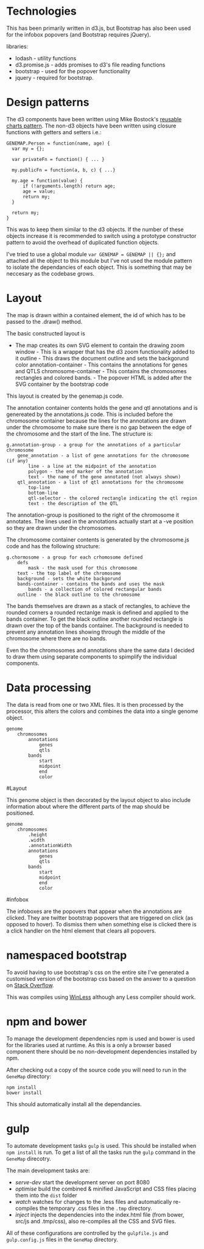 # Technologies

This has been primarily written in d3.js, but Bootstrap has also been used for the infobox popovers (and Bootstrap requires jQuery).

libraries:
 * lodash - utility functions
 * d3.promise.js - adds promises to d3's file reading functions
 * bootstrap - used for the popover functionality
 * jquery - required for bootstrap.

# Design patterns

The d3 components have been written using Mike Bostock's [reusable charts pattern](https://bost.ocks.org/mike/chart/). The non-d3 objects have been written using closure functions with getters and setters i.e.:

	GENEMAP.Person = function(name, age) {
	  var my = {};

	  var privateFn = function() { ... }

	  my.publicFn = function(a, b, c) { ...}

	  my.age = function(value) {
		  if (!arguments.length) return age;
		  age = value;
		  return my;
	  }

	  return my;	  
	}

This was to keep them similar to the d3 objects. If the number of these objects increase it is recommended to switch using a prototype constructor pattern to avoid the overhead of duplicated function objects.

I've tried to use a global module `var GENEMAP = GENEMAP || {};` and attached all the object to this module but I've not used the module pattern to isolate the dependancies of each object. This is something that may be neccesary as the codebase grows.


# Layout

The map is drawn within a contained element, the id of which has to be passed to the .draw() method.

The basic constructed layout is


   - The map creates its own SVG element to contain the drawing
		zoom window - This is a wrapper that has the d3 zoom functionality added to it
			outline - This draws the document outline and sets the backgorund color
			annotation-container - This contains the annotations for genes and QTLS
			chromosome-container - This contains the chromosomes rectangles and colored bands.
	<popover markup> - The popover HTML is added after the SVG container by the bootstrap code

This layout is created by the genemap.js code.

The annotation container contents holds the gene and qtl annotations and is genereated by the annotations.js code. This is included before the chromosome container because the lines for the annotations are drawn under the chromosome to make sure there is no gap between the edge of the chromosome and the start of the line. The structure is:

	g.annotation-group - a group for the annotations of a particular chromosome
		gene_annotation - a list of gene annotations for the chromosome (if any)
			line - a line at the midpoint of the annotation
			polygon - the end marker of the annotation
			text - the name of the gene annotated (not always shown)
		qtl_annotation - a list of qtl annotations for the chromosome
			top-line
			bottom-line
			qtl-selector - the colored rectangle indicating the qtl region
			text - the description of the QTL

The annotation-group is positioned to the right of the chromosome it annotates. The lines used in the annotations actually start at a -ve position so they are drawn under the chromosomes.

The chromosome container contents is generated by the chromosome.js code and has the following structure:

	g.chormosome - a group for each crhomosome defined
		defs
			mask - the mask used for this chromosome
		text - the top label of the chromosome
		background - sets the white backgorund
		bands-container - contains the bands and uses the mask
			bands - a collection of colored rectangular bands
		outline - the black outline to the chromosome

The bands themselves are drawn as a stack of rectangles, to achieve the rounded corners a rounded rectanlge mask is defined and applied to the bands container. To get the black outline another rounded rectangle is drawn over the top of the bands container. The background is needed to prevent any annotation lines showing through the middle of the chromosome where there are no bands.



Even tho the chromosomes and annotations share the same data I decided to draw them using separate components to spimplify the individual components.

# Data processing

The data is read from one or two XML files.
It is then processed by the processor, this alters the colors and combines the data into a single genome object.

	genome
		chromosomes
			annotations
				genes
				qtls
			bands
				start
				midpoint
				end
				color

#Layout

This genome object is then decorated by the layout object to also include information about where the different parts of the map should be positioned.


	genome
		chromosomes
			.height
			.width
			.annotationWidth
			annotations
				genes
				qtls
			bands
				start
				midpoint
				end
				color



#infobox

The infoboxes are the popovers that appear when the annotations are clicked. They are twitter bootstrap popovers that are triggered on click (as opposed to hover). To dismiss them when something else is clicked there is a click handler on the html element that clears all popovers.

# namespaced bootstrap

To avoid having to use bootstrap's css on the entire site I've generated a customised version of the bootstrap css based on the answer to a question on [Stack Overflow](http://stackoverflow.com/questions/13966259/how-to-namespace-twitter-bootstrap-so-styles-dont-conflict).

This was compiles using [WinLess](http://winless.org/) although any Less compiler should work.

# npm and bower

To manage the development dependencies npm is used and bower is used for the libraries used at runtime. As this is a only a browser based component there should be no non-development dependencies installed by npm.

After checking out a copy of the source code you will need to run in the `GeneMap` directory:

    npm install
    bower install

This should automatically install all the dependancies.

# gulp

To automate development tasks `gulp` is used. This should be installed when `npm install` is run. To get a list of all the tasks run the `gulp` command in the `GeneMap` direcotry.

The main development tasks are:
 * *serve-dev* start the development server on port 8080
 * *optimise* build the combined & minified JavaScript and CSS files placing them into the `dist` folder
 * *watch* watches for changes to the .less files and automatically re-compiles the temporary .css files in the `.tmp` directory.
 * *inject* injects the dependencies into the index.html file (from bower, src/js and .tmp/css), also re-compiles all the CSS and SVG files.

 All of these configurations are controlled by the `gulpfile.js` and `gulp.config.js` files in the `GeneMap` directory.
